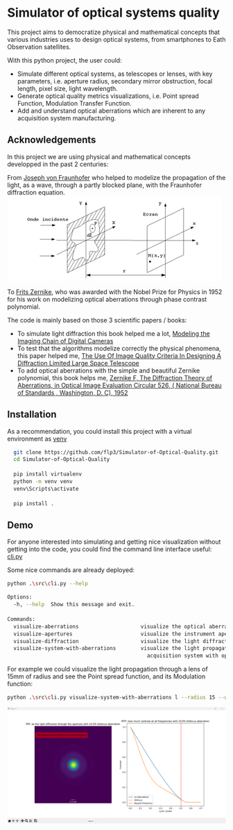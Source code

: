 # Simulator of optical systems quality


This project aims to democratize physical and mathematical concepts that various industries uses to design optical systems, from smartphones to Eath Observation satellites.

With this python project, the user could:
* Simulate different optical systems, as telescopes or lenses, with key parameters, i.e. aperture radius, secondary mirror obstruction, focal length, pixel size, light wavelength.
* Generate optical quality metrics visualizations, i.e. Point spread Function, Modulation Transfer Function.
* Add and understand optical aberrations which are inherent to any acquisition system manufacturing.


## Acknowledgements
In this project we are using physical and mathematical concepts developped in the past 2 centuries:

From [Joseph von Fraunhofer](https://en.wikipedia.org/wiki/Joseph_von_Fraunhofer) who helped to modelize the propagation of the light, as a wave, through a partly blocked plane, with the Fraunhofer diffraction equation.
![Fraunhofer_diffraction_pattern_image](https://github.com/flp3/Simulator-of-Optical-Quality/blob/master/Screenshots/light%20propagation%20through%20an%20aperture.png?raw=true)

To [Frits Zernike](https://www.nobelprize.org/prizes/physics/1953/zernike/facts/), who was awarded with the Nobel Prize for Physics in 1952 for his work on modelizing optical aberrations through phase contrast polynomial.

The code is mainly based on those 3 scientific papers / books:
 - To simulate light diffraction this book helped me a lot, [Modeling the Imaging Chain of Digital Cameras](https://www.spiedigitallibrary.org/ebooks/TT/Modeling-the-Imaging-Chain-of-Digital-Cameras/eISBN-9780819483362/10.1117/3.868276?SSO=1)
 - To test that the algorithms modelize correctly the physical phenomena, this paper helped me, [The Use Of Image Quality Criteria In Designing A Diffraction Limited Large Space Telescope](https://spie.org/Publications/Proceedings/Paper/10.1117/12.953525?SSO=1)
 - To add optical aberrations with the simple and beautiful Zernike polynomial, this book helps me, [Zernike F, The Diffraction Theory of Aberrations, in Optical Image Evaluation Circular 526, ( National Bureau of Standards , Washington, D. C), 1952](chrome-extension://efaidnbmnnnibpcajpcglclefindmkaj/https://nvlpubs.nist.gov/nistpubs/Legacy/circ/nbscircular526.pdf)

## Installation

As a recommendation, you could install this project with a virtual environment as [venv](https://docs.python.org/3/library/venv.html)

```bash
  git clone https://github.com/flp3/Simulator-of-Optical-Quality.git
  cd Simulator-of-Optical-Quality

  pip install virtualenv
  python -m venv venv
  venv\Scripts\activate

  pip install .
```
    
## Demo
For anyone interested into simulating and getting nice visualization without getting into the code, you could find the command line interface useful: [cli.py](https://github.com/flp3/Simulator-of-Optical-Quality/blob/master/src/cli.py)

Some nice commands are already deployed:
```bash
python .\src\cli.py --help
```
```bash
Options:
  -h, --help  Show this message and exit.

Commands:
  visualize-aberrations                    visualize the optical aberrations
  visualize-apertures                      visualize the instrument aperture
  visualize-diffraction                    visualize the light diffraction through an aperture
  visualize-system-with-aberrations        visualize the light propagation through an
                                             acquisition system with optical aberrations
```
For example we could visualize the light propagation through a lens of 15mm of radius and see the Point spread function, and its Modulation function:
```bash
python .\src\cli.py visualize-system-with-aberrations l --radius 15 --wavelength 800e-9 --focal_length 0.1 --pixel_size 1.5e-6
```
![light propagation example](https://github.com/flp3/Simulator-of-Optical-Quality/blob/master/Screenshots/light%20propagation%20with%20a%20lense,%2015mm%20radius,%20wavelength%20800nm,%20focal%20length%2010cm,%20pixel%20size%201.5um.png?raw=true)
